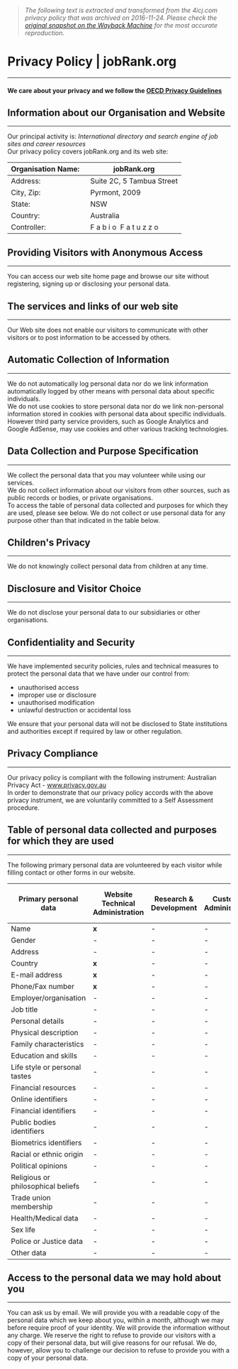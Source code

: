 > *The following text is extracted and transformed from the 4icj.com privacy policy that was archived on 2016-11-24. Please check the [original snapshot on the Wayback Machine](https://web.archive.org/web/20161124193319id_/http%3A//www.jobrank.org/privacy) for the most accurate reproduction.*

# Privacy Policy | jobRank.org

* * *

#### We care about your privacy and we follow the [OECD Privacy Guidelines ](http://www.oecd.org/internet/ieconomy/privacy-guidelines.htm)

  


## Information about our Organisation and Website

* * *

Our principal activity is: _International directory and search engine of job sites and career resources_  
Our privacy policy covers jobRank.org and its web site:   


Organisation Name: |   jobRank.org  
---|---  
Address: |   Suite 2C, 5 Tambua Street  
City, Zip: |   Pyrmont, 2009  
State: |   NSW  
Country: |   Australia  
Controller: |   F a b i o  F a t u z z o  
  
## Providing Visitors with Anonymous Access

* * *

You can access our web site home page and browse our site without registering, signing up or disclosing your personal data.

## The services and links of our web site

* * *

Our Web site does not enable our visitors to communicate with other visitors or to post information to be accessed by others. 

## Automatic Collection of Information

* * *

We do not automatically log personal data nor do we link information automatically logged by other means with personal data about specific individuals.  
We do not use cookies to store personal data nor do we link non-personal information stored in cookies with personal data about specific individuals. However third party service providers, such as Google Analytics and Google AdSense, may use cookies and other various tracking technologies.

## Data Collection and Purpose Specification

* * *

We collect the personal data that you may volunteer while using our services.  
We do not collect information about our visitors from other sources, such as public records or bodies, or private organisations.  
To access the table of personal data collected and purposes for which they are used, please see below. We do not collect or use personal data for any purpose other than that indicated in the table below.

## Children's Privacy

* * *

We do not knowingly collect personal data from children at any time.

## Disclosure and Visitor Choice

* * *

We do not disclose your personal data to our subsidiaries or other organisations.

## Confidentiality and Security

* * *

We have implemented security policies, rules and technical measures to protect the personal data that we have under our control from: 

  * unauthorised access 
  * improper use or disclosure 
  * unauthorised modification 
  * unlawful destruction or accidental loss 



We ensure that your personal data will not be disclosed to State institutions and authorities except if required by law or other regulation. 

## Privacy Compliance

* * *

Our privacy policy is compliant with the following instrument: Australian Privacy Act - www.privacy.gov.au  
In order to demonstrate that our privacy policy accords with the above privacy instrument, we are voluntarily committed to a Self Assessment procedure.

## Table of personal data collected and purposes for which they are used

* * *

The following primary personal data are volunteered by each visitor while filling contact or other forms in our website.  


Primary personal data | Website Technical Administration | Research & Development | Customer Administration | Marketing | Trading in personal data  
---|---|---|---|---|---  
Name | **x** |  \-  |  \-  |  \-  |  \-   
Gender |  \-  |  \-  |  \-  |  \-  |  \-   
Address |  \-  |  \-  |  \-  |  \-  |  \-   
Country | **x** |  \-  |  \-  |  \-  |  \-   
E-mail address | **x** |  \-  |  \-  |  \-  |  \-   
Phone/Fax number | **x** |  \-  |  \-  |  \-  |  \-   
Employer/organisation |  \-  |  \-  |  \-  |  \-  |  \-   
Job title |  \-  |  \-  |  \-  |  \-  |  \-   
Personal details |  \-  |  \-  |  \-  |  \-  |  \-   
Physical description |  \-  |  \-  |  \-  |  \-  |  \-   
Family characteristics |  \-  |  \-  |  \-  |  \-  |  \-   
Education and skills |  \-  |  \-  |  \-  |  \-  |  \-   
Life style or personal tastes |  \-  |  \-  |  \-  |  \-  |  \-   
Financial resources |  \-  |  \-  |  \-  |  \-  |  \-   
Online identifiers |  \-  |  \-  |  \-  |  \-  |  \-   
Financial identifiers |  \-  |  \-  |  \-  |  \-  |  \-   
Public bodies identifiers |  \-  |  \-  |  \-  |  \-  |  \-   
Biometrics identifiers |  \-  |  \-  |  \-  |  \-  |  \-   
Racial or ethnic origin |  \-  |  \-  |  \-  |  \-  |  \-   
Political opinions |  \-  |  \-  |  \-  |  \-  |  \-   
Religious or philosophical beliefs |  \-  |  \-  |  \-  |  \-  |  \-   
Trade union membership |  \-  |  \-  |  \-  |  \-  |  \-   
Health/Medical data |  \-  |  \-  |  \-  |  \-  |  \-   
Sex life |  \-  |  \-  |  \-  |  \-  |  \-   
Police or Justice data |  \-  |  \-  |  \-  |  \-  |  \-   
Other data |  \-  |  \-  |  \-  |  \-  |  \-   
  
## Access to the personal data we may hold about you

* * *

You can ask us by email. We will provide you with a readable copy of the personal data which we keep about you, within a month, although we may before require proof of your identity. We will provide the information without any charge. We reserve the right to refuse to provide our visitors with a copy of their personal data, but will give reasons for our refusal. We do, however, allow you to challenge our decision to refuse to provide you with a copy of your personal data.

